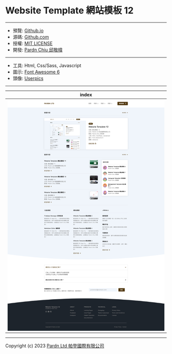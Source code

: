 # Website Template 網站模板 12

***

- 預覽: [Github.io](https://pardnchiu.github.io/website-template-12/)
- 源碼: [Github.com](https://github.com/pardnchiu/website-template-12/)
- 授權: [MIT LICENSE](https://github.com/pardnchiu/website-template-12/blob/main/LICENSE)
- 開發: [Pardn Chiu 邱敬幃](https://pardnchiu.github.io/)

***

- 工具: Html, Css/Sass, Javascript
- 圖示: [Font Awesome 6](https://fontawesome.com/v6/search)
- 頭像: [Userpics](https://userpics.craftwork.design)

***

| index |
|---|
| ![index](./image/index.jpg) |

***

Copyright (c) 2023 [Pardn Ltd 帕登國際有限公司](https://joball.tw/@pardnltd)
